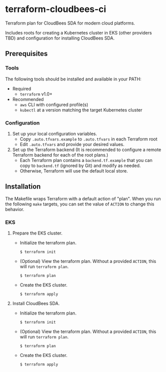 # terraform-cloudbees-ci
Terraform plan for CloudBees SDA for modern cloud platforms.

Includes roots for creating a Kubernetes cluster in EKS (other providers TBD) and configuration for installing CloudBees SDA.

## Prerequisites
### Tools
The following tools should be installed and available in your PATH:

* Required
  * `terraform` v1.0+
* Recommended
  * `aws` CLI with configured profile(s)
  * `kubectl` at a version matching the target Kubernetes cluster

### Configuration
1. Set up your local configuration variables.
   * Copy `.auto.tfvars.example` to `.auto.tfvars` in each Terraform root
   * Edit `.auto.tfvars` and provide your desired values.
2. Set up the Terraform backend (It is recommended to configure a remote Terraform backend for each of the root plans.)
   * Each Terraform plan contains a `backend.tf.example` that you can copy to `backend.tf` (ignored by Git) and modify as needed.
   * Otherwise, Terraform will use the default local store.

## Installation
The Makefile wraps Terraform with a default action of "plan". When you run the following `make` targets, you can set the value of `ACTION` to change this behavior.

### EKS 
1. Prepare the EKS cluster.
    * Initialize the terraform plan. 
        ```shell
        $ terraform init
        ```
    * (Optional) View the terraform plan. Without a provided `ACTION`, this will run `terraform plan`.
        ```shell
        $ terraform plan
        ```
    * Create the EKS cluster.
        ```shell
        $ terraform apply
        ```

2. Install CloudBees SDA.
   * Initialize the terraform plan.
       ```shell
       $ terraform init
       ```
   * (Optional) View the terraform plan. Without a provided `ACTION`, this will run `terraform plan`.
       ```shell
       $ terraform plan
       ```
   * Create the EKS cluster.
       ```shell
       $ terraform apply
       ```
